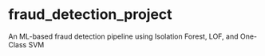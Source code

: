 # fraud_detection_project
An ML-based fraud detection pipeline using Isolation Forest, LOF, and One-Class SVM
